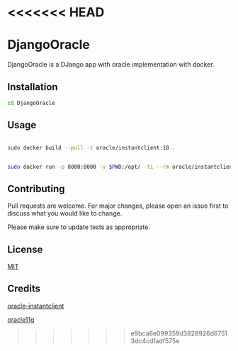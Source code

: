 <<<<<<< HEAD
=======
# DjangoOracle


DjangoOracle is a DJango app with oracle implementation with docker.

## Installation

```bash
cd DjangoOracle
```

## Usage

```bash

sudo docker build --pull -t oracle/instantclient:18 .

```
```bash

sudo docker run -p 8000:8000 -v $PWD:/opt/ -ti --rm oracle/instantclient:18 /bin/bash

```
## Contributing
Pull requests are welcome. For major changes, please open an issue first to discuss what you would like to change.

Please make sure to update tests as appropriate.

## License
[MIT](https://choosealicense.com/licenses/mit/)

## Credits 

[oracle-instantclient](https://github.com/oracle/docker-images/tree/master/OracleInstantClient)


[oracle11g](https://github.com/wnameless/docker-oracle-xe-11g)
>>>>>>> e9bca6e099359d3828926d67513dc4cdfadf575e
